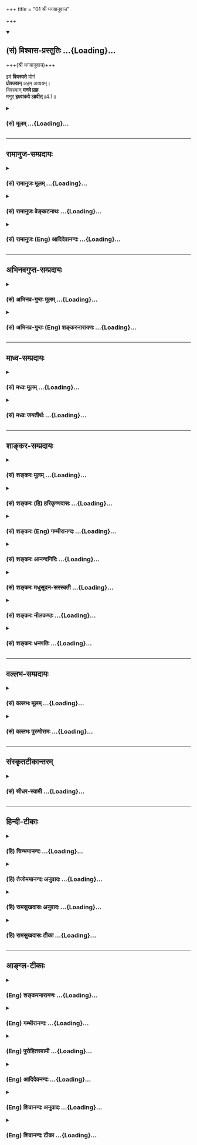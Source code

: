 +++
title = "01 श्री भगवानुवाच"

+++
<div class="js_include" newlevelforh1="2" title="(सं) विश्वास-प्रस्तुतिः" unfilled url="/mahAbhAratam/vyAsaH/shlokashaH/06-bhIShma-parva/03-bhagavad-gItA-parva/saMskRtam/vishvAsa-prastutiH/04_jnAna-yogaH_brahmArp/01_shrI_bhagavAnuvAc.md">
<details open><summary><h2>(सं) विश्वास-प्रस्तुतिः ...{Loading}...</h2></summary>

+++(श्री भगवानुवाच)+++

इमं **विवस्वते** योगं  
**प्रोक्तवान्** अहम् अव्ययम्।  
विवस्वान् **मनवे प्राह**  
मनुर् **इक्ष्वाकवे ऽब्रवीत्**॥4.1॥
</details>
</div>
<div class="js_include collapsed" newlevelforh1="3" title="(सं) मूलम्" unfilled url="/mahAbhAratam/vyAsaH/shlokashaH/06-bhIShma-parva/03-bhagavad-gItA-parva/saMskRtam/mUlam/04_jnAna-yogaH_brahmArp/01_shrI_bhagavAnuvAc.md">
<details><summary><h3>(सं) मूलम् ...{Loading}...</h3></summary>

श्री भगवानुवाच  
इमं विवस्वते योगं प्रोक्तवानहमव्ययम्।  
विवस्वान् मनवे प्राह मनुरिक्ष्वाकवेऽब्रवीत्।।4.1।।
</details>
</div>


_________________
## रामानुज-सम्प्रदायः
<div class="js_include collapsed" newlevelforh1="3" title="(सं) रामानुजः मूलम्" unfilled url="/mahAbhAratam/vyAsaH/shlokashaH/06-bhIShma-parva/03-bhagavad-gItA-parva/saMskRtam/rAmAnujaH/mUlam/04_jnAna-yogaH_brahmArp/01_shrI_bhagavAnuvAc.md">
<details><summary><h3>(सं) रामानुजः मूलम् ...{Loading}...</h3></summary>

तृतीये ऽध्याये प्रकृतिसंसृष्टस्य मुमुक्षोः सहसा ज्ञानयोगे ऽनधिकारात् कर्मयोग एव कार्यः, ज्ञानयोगाधिकारिणो ऽप्य् अकर्तृत्वानुसन्धानपूर्वककर्मयोग एव श्रेयान् इति सहेतुकम् उक्तम्; शिष्टतया व्यपदेश्यस्य तु विशेषतः कर्मयोग एव कार्य इति चोक्तम् । चतुर्थेनेदानीम् अस्यैव कर्मयोगस्य निखिलजगदुद्धरणाय मन्वन्तरादाव् एवोपदिष्टतया कर्तव्यतां द्रढयित्वा अन्तर्गतज्ञानतयास्यैव ज्ञानयोगाकरतां प्रदर्श्य, कर्मयोगस्वरूपम्, तद्भेदाः, कर्मयोगे ज्ञानांशस्यैव प्राधान्यं चोच्यते । प्रसङ्गाच् च भगवदवतारयाथात्म्यम् उच्यते ।

।।4.1।। श्री भगवानुवाच यः अयं तव उदितो योगः स केवलं युद्धप्रोत्साहनाय
इदानीम् उदित इति न मन्तव्यम्। मन्वन्तरादौ एव निखिलजगदुद्धरणाय
परमपुरुषार्थलक्षणमोक्षसाधनतया इमं योगम् अहम् एव विवस्वते प्रोक्तवान्।
विवस्वान् च मनवे मनुः इक्ष्वाकवे इति **एवं** सम्प्रदाय**परम्परया
प्राप्तम् इमं** योगं पूर्वे **राजर्षयो विदुः।** **स महता कालेन**
तत्तच्छ्रोतृबुद्धिमान्द्याद् विनष्टप्रायः अभूत्।

</details>
</div>
<div class="js_include collapsed" newlevelforh1="3" title="(सं) रामानुजः वेङ्कटनाथः" unfilled url="/mahAbhAratam/vyAsaH/shlokashaH/06-bhIShma-parva/03-bhagavad-gItA-parva/saMskRtam/rAmAnujaH/venkaTanAthaH/04_jnAna-yogaH_brahmArp/01_shrI_bhagavAnuvAc.md">
<details><summary><h3>(सं) रामानुजः वेङ्कटनाथः ...{Loading}...</h3></summary>

  
  
।।4.1।। अथ चतुर्थसङ्गतिं वक्तुं तृतीयाध्यायार्थं सङ्ग्रहेणोद्गृह्णाति
तृतीयेऽध्याय इति। सहेतुकमिति ज्ञानयोगकर्मयोगयोः
सप्रमादत्वनिष्प्रमादत्वादिहेतुपूर्वकमित्यर्थः। एतेनअसक्त्या लोकरक्षायै
गुणेष्वारोप्य कर्तृताम्। सर्वेश्वरे वा न्यस्योक्ता तृतीये कर्मकार्यता
गी.सं.7 इति सङ्ग्रहश्लोकोऽपि व्याख्यातः। अशक्तस्य
शक्तत्वेऽप्यप्रसिद्धस्य च स्वार्थनिपुणस्य कर्मयोग एव कार्यः प्रसिद्धस्य
त्वशक्तस्य शक्तस्य वा स्वार्थं लोकरक्षार्थं च स एव कार्य इति
तृतीयाध्यायेनाधिकारिचिन्तनं कर्मयोगस्य ज्ञानयोगाद्वैषम्यचिन्तनं च
कृतमिति भावः। अथाधिकर्तव्यतयोक्तस्य कर्मयोगस्य प्रामाणिकत्वं
ज्ञानमिश्रत्वं स्वरूपं तद्वैविध्यं ज्ञानांशप्राधान्यं प्रासङ्गिको
भगवदवतार इति षडर्था इहोच्यन्त इत्याह चतुर्थेनेति।
ननुप्रसङ्गात्स्वस्वभावोक्तिः कर्मणोऽकर्मताऽस्य च। भेदा ज्ञानस्य
माहात्म्यं चतुर्थाध्याय उच्यते गी.सं.8 इति चत्वारोऽर्थाः सङ्गृहीताः
तत्कथमत्र षडर्थानुकीर्तनम् उच्यते प्रसङ्गात्स्वस्वभावोक्तिः इत्यत्र।
सङ्गः प्रामाणिकत्वप्रसङ्गः। अस्य च भेदाः इत्यत्र स्वरूपमन्तरेण तद्भेदस्य
दुर्ज्ञानत्वात्स्वरूपमपि विवक्षितम् चकारेण वा तत्समुच्चय इति सङ्ग्रहेऽपि
षडर्था एव विवक्षिताः। स्वस्वभावोक्तिः
स्वस्याकर्मवश्यावतारत्वादिस्वभावोक्तिः। कर्मणोऽकर्मता
कर्मयोगस्यान्तर्गतज्ञानतया ज्ञानयोगाकारता ज्ञानस्य माहात्म्यं
कर्मयोगान्तर्गतज्ञानांशस्य प्राधान्यम् एवं चतुर्थेन इत्यादिभाष्येणायमपि
श्लोको व्याख्यातः। कर्तव्यता हि तृतीयाध्याये प्रोक्ता
अतस्तद्दार्ढ्यभात्रमत्र पुरावृत्ताख्यानेन क्रियत इति कर्तव्यतां
द्रढयित्वेत्यस्य भावः। साक्षादध्यायार्थानां सङ्गतिं प्रदर्श्य
प्रासङ्गिकं पुनराह प्रसङ्गाच्चेति। इमं इति
निर्देशपूर्वकमुपदेशपरम्पराकथनस्य तात्पर्यमाह योऽयमित्यादिना
मन्तव्यमित्यन्तेन। योगोऽत्र कर्मयोगः। अत्र ज्ञानयोगपरत्वेन परव्याख्यानं
प्रकृतासङ्गतङ्कुरु कर्म 4।15 इत्यादिवक्ष्यमाणविरुद्धं चेति भावः। मनोरपि
जनयित्रे तदुपदेष्ट्रे च विवस्वते प्रोक्तत्वादर्जुनेन
चादावित्यनुवदिष्यमाणत्वात्फलितमुक्तंमन्वन्तरादाविति। निखिलजगदुद्धरणायेति
न केवलं युद्धप्रोत्साहनार्थमर्जुनमात्रार्थं वा किन्तु
समस्ताधिकारिवर्गापवर्गदानायेत्यर्थः। मन्वन्तरादावुपदेशात्तस्य
निखिलजगत्साधारण्यं सूचितम्। नित्यसर्वज्ञे भगवति स्थितत्वादव्ययत्वम्।
अथवा अव्ययत्वमिह फलद्वारा। इमं इति निर्देश्च
पूर्वोक्तमोक्षसाधनत्वमप्यभिप्रैतीति ज्ञापनाय परमेत्याद्युक्तम्। प्रागपि
न फलान्तरार्थमुक्तमिति भावः। अहं प्रोक्तवान् इत्यनेन मन्वन्तरादौ
महाकल्पारम्भे भारतसमरारम्भे वा मदन्यः कश्चिदस्य यथावज्ज्ञाता वक्ता च
दुर्लभ इत्यभिप्रेतम्। प्रसङ्गादवश्यं ज्ञातव्यं स्वावतारयाथात्म्यं वक्तुं
स्वस्य मन्वादिकालविरोधरूपशङ्कोत्थापनं च कृतमिति
व्यञ्जनायअहमेवेत्युक्तम्। विवस्वते प्रोक्तवानिति नह्ययमसुरादिभ्यो
मयोपदिष्टो बुद्धाद्यागमार्थः किन्तु सर्ववेदात्मने विवस्वत इति
भावः। विवस्वांश्च मनवे मनुरिक्ष्वाकव इति यद्वै किञ्च मनुरवदत्तद्भेषजं
तै.सं.2।2।62 इति सकलजगद्भेषजभूतवचनतया
प्रसिद्धमर्यादाप्रवर्तनविशदाधिकृतकोटिनिविष्टपित्रादिक्रमेण
ह्युपदेशपरम्परा प्राप्ता न तु
सम्भवद्विप्रलम्भकुहकपाषण्ड्यादिसंसर्गप्रवृत्तेति भावः। एतत्सर्वंएवं
सम्प्रदायपरम्परयेत्यनेन व्यक्तम्। परम्पराशब्देनेक्ष्वाकोरर्वाचीनानामपि
ग्रहणात्कृतादियुगे सम्प्रदायाविच्छेदो विवक्षित इति चाभिप्रायः। इदानीं
नाशस्याभिधानादत्रपूर्वे राजर्षय इत्युक्तम्। राजर्षयो विदुः राजानो हि
विस्तीर्णागाधमनसः तत्रापि ऋषित्वादतीन्द्रियार्थदर्शनक्षमाः ते च बहवः ते
चाश्वपतिजनकाम्बरीषप्रभृतयः सर्वेऽप्यविगानेनेमं कर्मयोगमनुष्ठितवन्त इति
भावः। कालदैघ्र्यस्य विच्छेदहेतुत्वप्रकारमिहशब्दसूचितमाह
तत्तच्छ्रोतृबुद्धिमान्द्यादिति। इह विचित्राधिकारिपूर्णे जगति
कृतत्रेतादिषु युगेषु कालक्रमेण बुद्धिशक्त्यनुष्ठानादयोऽपचीयमाना दृष्टाः
श्रुताश्चेति भावः। नष्टः इत्यत्रात्यन्तविच्छेदो नाभिमतः
व्यासभीष्माक्रूरादेरिदानीमपि
विद्यमानत्वादित्यभिप्रायेणोक्तंविनष्टप्रायोऽभूदिति।

</details>
</div>
<div class="js_include collapsed" newlevelforh1="3" title="(सं) रामानुजः (Eng) आदिदेवानन्दः" unfilled url="/mahAbhAratam/vyAsaH/shlokashaH/06-bhIShma-parva/03-bhagavad-gItA-parva/saMskRtam/rAmAnujaH/english/AdidevAnandaH/04_jnAna-yogaH_brahmArp/01_shrI_bhagavAnuvAc.md">
<details><summary><h3>(सं) रामानुजः (Eng) आदिदेवानन्दः ...{Loading}...</h3></summary>

4.1 - 4.2 The Lord said This Karma Yoga declared to you should not be considered as having been taught now merely, for creating encouragement in you for war. I Myself had taught this Yoga to Vivasvan at the commencement of Manu's age as a means for all beings to attain release,
which is man's supreme end. Vivasvan taught it to Manu, and Manu to Iksvaku. The royal sages of old knew this Yoga transmitted by tradition.
Because of long lapse of time and because of the dullness of the intellect of those who heard it, it has been almost lost.

</details>
</div>


_________________
## अभिनवगुप्त-सम्प्रदायः
<div class="js_include collapsed" newlevelforh1="3" title="(सं) अभिनव-गुप्तः मूलम्" unfilled url="/mahAbhAratam/vyAsaH/shlokashaH/06-bhIShma-parva/03-bhagavad-gItA-parva/saMskRtam/abhinava-guptaH/mUlam/04_jnAna-yogaH_brahmArp/01_shrI_bhagavAnuvAc.md">
<details><summary><h3>(सं) अभिनव-गुप्तः मूलम् ...{Loading}...</h3></summary>

  
  
।।4.1 4.3।। एवमित्यादि उत्तमम् इत्यन्तम्। एतच्च गुरुपरम्पराप्राप्तमपि +++(S
परम्परायातमपि K परम्परया प्राप्तमपि)+++ अद्यत्वे नष्टमित्यनेन +++(S N अद्यत्वे
तन्नष्ट)+++ भगवान् अस्य ज्ञानस्य दुर्लभतां गौरवं च प्रदर्शयति। भक्तोऽसि मे
सखा चेति। त्वं भक्तः मत्परमः सखा च। चशब्देन अन्वाचय उच्यते। तेन यथा
भिक्षाटने भिक्षायां प्राधान्यं गवानयने त्वप्राधान्यम् एवं भक्तिरत्र
गुरुं प्रति प्रधानं न सखित्वमपीति तात्पर्यार्थं।

</details>
</div>
<div class="js_include collapsed" newlevelforh1="3" title="(सं) अभिनव-गुप्तः (Eng) शङ्करनारायणः" unfilled url="/mahAbhAratam/vyAsaH/shlokashaH/06-bhIShma-parva/03-bhagavad-gItA-parva/saMskRtam/abhinava-guptaH/english/shankaranArAyaNaH/04_jnAna-yogaH_brahmArp/01_shrI_bhagavAnuvAc.md">
<details><summary><h3>(सं) अभिनव-गुप्तः (Eng) शङ्करनारायणः ...{Loading}...</h3></summary>

4.1 See Comment under 4.3

</details>
</div>


_________________
## माध्व-सम्प्रदायः
<div class="js_include collapsed" newlevelforh1="3" title="(सं) मध्वः मूलम्" unfilled url="/mahAbhAratam/vyAsaH/shlokashaH/06-bhIShma-parva/03-bhagavad-gItA-parva/saMskRtam/madhvaH/mUlam/04_jnAna-yogaH_brahmArp/01_shrI_bhagavAnuvAc.md">
<details><summary><h3>(सं) मध्वः मूलम् ...{Loading}...</h3></summary>

।।4.1 4.3।। श्रीमदमलबोधाय नमः। हरिः ॐ। बुद्धेः परस्य माहात्म्यं कर्मभेदो
ज्ञानमाहात्म्यं चोच्यतेऽस्मिन्नध्याये। पूर्वानुष्ठितश्चायं धर्म इत्याह
इममिति।

</details>
</div>
<div class="js_include collapsed" newlevelforh1="3" title="(सं) मध्वः जयतीर्थः" unfilled url="/mahAbhAratam/vyAsaH/shlokashaH/06-bhIShma-parva/03-bhagavad-gItA-parva/saMskRtam/madhvaH/jayatIrthaH/04_jnAna-yogaH_brahmArp/01_shrI_bhagavAnuvAc.md">
<details><summary><h3>(सं) मध्वः जयतीर्थः ...{Loading}...</h3></summary>

।।4.1 4.3।। उक्तयोर्ज्ञानकर्मणोरुभयोर्विशेषविस्तारात्मकोऽयमध्याय इति
पूर्वसङ्गताध्यायार्थस्थितौ इह प्रकरणभेदप्रतिपादनार्थमाह
**बुद्धेरि**ति। एवं ज्ञात्वा 4।15 32 इत्यतः प्राक्तेन ग्रन्थेन बुद्धेः
परस्य विष्णोर्माहात्म्यमुच्यते। आद्यस्य प्रकरणस्य पूर्वेण सङ्गतिं
सूचयितुंबुद्धेः परस्य इत्युक्तम्। श्रेयान् इत्यतः पूर्वेण कर्मभेदः।
निवृत्तस्यकर्मणोऽन्यस्माद्भेदः। निवृत्त एव कर्मण्युपासनायज्ञादिरूपेण वा
भेदः। ज्ञानमाहात्म्यं शेषेणेति। इमं विवस्वते योगं इत्युपदेशपरम्पराकथनं
प्रकृतानुपयुक्तमित्यतस्तत्तात्पर्यमाह **पूर्वे**ति। पूर्वैरनुष्ठितः। ये
मे मतम् 3।31 इत्युक्तेन हेतुना सहास्य समुच्चयार्थश्चशब्दः। अयं धर्मोमयि
सर्वाणि 3।30 इत्यनेनोक्तः। योगशब्दोऽप्यनेन व्याख्यातः। न
केवलमुपदेशपरम्पराऽत्रोच्यते किन्तु तेषामनुष्ठानमप्युपलक्ष्यते।
तच्चेतोऽपि त्वयाऽनुष्ठेयमिति प्रतिपादनार्थमिति भावः। कर्मणैव हि संसिद्धिं
3।20 इत्यनेनैतद्गतार्थमिति चेत् न गृहस्थकर्म त्वया न
त्याज्यमित्यस्योपपादनायाचारस्य तत्रोक्तत्वात्। अत्र तु
निवृत्तधर्मानुष्ठाने सदाचारस्योच्यमानत्वात्। अत एव तत्राचार
इत्येवोक्तमिह **त्वयं धर्म** इति। लोकेऽस्मिन्द्विविधा 3।3
इत्यत्रोक्तस्यकर्मणैव इत्युदाहरणमुक्तमिति तत्रापि न दोषः।

</details>
</div>


_________________
## शाङ्कर-सम्प्रदायः
<div class="js_include collapsed" newlevelforh1="3" title="(सं) शङ्करः मूलम्" unfilled url="/mahAbhAratam/vyAsaH/shlokashaH/06-bhIShma-parva/03-bhagavad-gItA-parva/saMskRtam/shankaraH/mUlam/04_jnAna-yogaH_brahmArp/01_shrI_bhagavAnuvAc.md">
<details><summary><h3>(सं) शङ्करः मूलम् ...{Loading}...</h3></summary>


योऽयं योगः अध्यायद्वयेनोक्तः ज्ञाननिष्ठालक्षणः	, ससंन्यासः कर्मयोगोपायः, यस्मिन् वेदार्थः परिसमाप्तः, प्रवृत्तिलक्षणः निवृत्तिलक्षणश्च, गीतासु च सर्वासु अयमेव योगो विवक्षितो भगवता । अतः परिसमाप्तं वेदार्थं मन्वानः तं वंशकथनेन स्तौति श्रीभगवान् —

।।4.1।। **इमम्** अध्यायद्वयेनोक्तं **योगं विवस्वते** आदित्याय सर्गादौ
**प्रोक्तवान् अहं** जगत्परिपालयितॄणां क्षत्रियाणां बलाधानाय तेन योगबलेन
युक्ताः समर्था भवन्ति ब्रह्म परिरक्षितुम्। ब्रह्मक्षत्रे परिपालिते जगत्
परिपालयितुमलम्। **अव्ययम्** अव्ययफलत्वात्। न ह्यस्य योगस्य
सम्यग्दर्शननिष्ठालक्षणस्य मोक्षाख्यं फलं व्येति। स च **विवस्वान्** मनवे
**प्राह। मनुः इक्ष्वाकवे** स्वपुत्राय आदिराजाय **अब्रवीत्**।।

</details>
</div>
<div class="js_include collapsed" newlevelforh1="3" title="(सं) शङ्करः (हि) हरिकृष्णदासः" unfilled url="/mahAbhAratam/vyAsaH/shlokashaH/06-bhIShma-parva/03-bhagavad-gItA-parva/saMskRtam/shankaraH/hindI/harikRShNadAsaH/04_jnAna-yogaH_brahmArp/01_shrI_bhagavAnuvAc.md">
<details><summary><h3>(सं) शङ्करः (हि) हरिकृष्णदासः ...{Loading}...</h3></summary>

।।4.1।। कर्मयोग जिसका उपाय है ऐसा जो यह संन्याससहित ज्ञाननिष्ठारूप योग
पूर्वके दो अध्यायोंमें ( दूसरे और तीसरेमें ) कहा गया है जिसमें कि वेदका
प्रवृत्तिधर्मरूप और निवृत्तिधर्मरूप दोनों प्रकारका सम्पूर्ण तात्पर्य आ
जाता है आगे सारी गीतामें भी भगावन्को योग शब्दसे यही ( ज्ञानयोग )
विवक्षित है इसलिये वेदके अर्थको ( ज्ञानयोगमें ) परिसमाप्त यानी
पूर्णरूपसे आ गया समझकर भगवान् वंशपरम्पराकथनसे उस ( ज्ञाननिष्ठारूप योग )
की स्तुति करते हैं श्रीभगवान् बोले जगत्प्रतिपालक क्षत्रियोंमें बल स्थापन
करनेके लिये मैंने उक्त दो अध्यायोंमें कहे हुए इस योगको पहले सृष्टिके
आदिकालमें सूर्यसे कहा था ( क्योंकि ) उस योगबलसे युक्त हुए क्षत्रिय
ब्रह्मत्वकी रक्षा करनेमें समर्थ होते हैं तथा ब्राह्मण और क्षत्रियोंका
पालन ठीक तरह हो जानेपर ये दोनों सब जगत्का पालन अनायास कर सकते हैं। इस
योगका फल अविनाशी है इसलिये यह अव्यय है क्योंकि इस सम्यक् ज्ञाननिष्ठारूप
योगका मोक्षरूप फल कभी नष्ट नहीं होता। उस सूर्यने यह योग अपने पुत्र मनुसे
कहा और मनुने अपने पुत्र सबसे पहले राजा बननेवाले इक्ष्वाकुसे कहा।

</details>
</div>
<div class="js_include collapsed" newlevelforh1="3" title="(सं) शङ्करः (Eng) गम्भीरानन्दः" unfilled url="/mahAbhAratam/vyAsaH/shlokashaH/06-bhIShma-parva/03-bhagavad-gItA-parva/saMskRtam/shankaraH/english/gambhIrAnandaH/04_jnAna-yogaH_brahmArp/01_shrI_bhagavAnuvAc.md">
<details><summary><h3>(सं) शङ्करः (Eng) गम्भीरानन्दः ...{Loading}...</h3></summary>

4.1 In the beginning of creation, with a veiw to infusing vigour into
the Ksatriyas who are the protectors of the world, aham, I; proktavan,
imparted; imam, this; avyayam, imperishable; yogam, Yoga, presented in
the (preceding) two chapters; vivasvate, to Vivasvan, the Sun. Being
endowed with this power of Yoga, they would be able to protect the
Brahmana caste. The protection of the world becomes ensured when the
Brahmanas and the Ksatriyas are protected. It (this Yoga) is avyayam,
imperishable, because its result is undecaying. For, the result-called
Liberation-of this (Yoga), which is characterized by steadfastness in
perfect Illumination, does not decay. And he, Vivasvan, praha, taught
(this); manave, to Manu. Manu abravit, transmitted (this); iksvakave, to
Iksvaku, his own son who was the first king. \[First king of the Iksvaku
dynasty, otherwise known as the Solar dynasty.\]

</details>
</div>
<div class="js_include collapsed" newlevelforh1="3" title="(सं) शङ्करः आनन्दगिरिः" unfilled url="/mahAbhAratam/vyAsaH/shlokashaH/06-bhIShma-parva/03-bhagavad-gItA-parva/saMskRtam/shankaraH/AnandagiriH/04_jnAna-yogaH_brahmArp/01_shrI_bhagavAnuvAc.md">
<details><summary><h3>(सं) शङ्करः आनन्दगिरिः ...{Loading}...</h3></summary>

।।4.1।। पूर्वाभ्यामध्यायाभ्यां निष्ठाद्वयात्मनो योगस्य गीतत्वाद्
वेदार्थस्य च समाप्तत्वाद् वक्तव्यशेषाभावाद् उक्तयोगस्य
कृत्रिमत्वशङ्कानिवृत्तये वंशकथनपूर्विका स्तुतिं भगवानुक्तवानित्याह
**श्रीभगवानिति।** तदेतद्भगवद्वचनं वृत्तानुवादद्वारेण प्रस्तौति
**योऽयमिति।** उक्तमेव योगं विभज्यानुवदति **ज्ञानेति।**
संन्यासेनेतिकर्तव्यतया सहितस्य ज्ञानात्मनो योगस्य कर्माख्यो योगो
हेतुरतश्चोपायोपेयभूतं निष्ठाद्वयं प्रतिष्ठापितमित्यर्थः। उक्ते योगद्वये
प्रमाणमुपन्यस्यति **यस्मिन्निति।** अथवा ज्ञानयोगस्य कर्मयोगोपायत्वमेव
स्फुटयति **यस्मिन्निति।** प्रवृत्त्या लक्ष्यते ज्ञायते कर्मयोगो
निवृत्त्या च लक्ष्यते ज्ञानयोग इति विभागः। यद्यपि पूर्वस्मिन्नध्यायद्वये
यथोक्तनिष्ठाद्वयं व्याख्यातं तथापि वक्ष्यमाणाध्यायेषु
वक्तव्यान्तरमस्तीत्याशङ्क्याह **गीतासु** **चेति।** कथं तर्हि
समनन्तराध्यायस्य प्रवृत्तिरत आह **अत इति।** वंशकथनं संप्रदायोपन्यासः
संप्रदायोपदेशश्च कृत्रिमत्वशङ्कानिवृत्त्या योगस्तुतौ पर्यवस्यति।
गुरुशिष्यपरंपरोपन्यासमेवानुक्रामति **इममिति।** इममित्यस्य संनिहितं विषयं
दर्शयति **अध्यायेति।** योगं ज्ञाननिष्ठालक्षणं कर्मयोगोपायलभ्यमित्यर्थः।
स्वयमकृतार्थानां प्रयोजनव्यग्राणां
परार्थप्रवृत्त्यसंभवाद्भगवतस्तथाविधप्रवृत्तिदर्शनात्कृतार्थता
कल्पनीयेत्याह **विवस्वत इति।** अव्ययवेदमूलत्वादव्ययत्वं योगस्य गमयितव्यं
किमिति भगवता कृतार्थेनापि योगप्रवचनं कृतमिति तदाह **जगदिति।** कथं
यथोक्तेन योगेन क्षत्रियाणां बलाधानं तदाह **तेनेति।** युक्ताः क्षत्रिया
इति शेषः। ब्रह्मशब्देन ब्राह्मणत्वजातिरुच्यते। यद्यपि योगप्रवचनेन
क्षत्रं रक्षितं तेन च ब्राह्मणत्वं तथापि कथं रक्षणीयं जगदशेषं
रक्षितमित्याशङ्क्याह **ब्रह्मेति।** ताभ्यां हि कर्मफलभूतं
जगदनुष्ठानद्वारा रक्षितुं शक्यमित्यर्थः। योगस्याव्ययत्वे हेत्वन्तरमाह
**अव्ययफलत्वादिति।** ननु कर्मफलवदुक्तयोगफलस्यापि साध्यत्वेन
क्षयिष्णुत्वमनुमीयते नेत्याह **नहीति।** अपुनरावृत्तिश्रुतिप्रतिहतमनुमानं
न प्रमाणीभवतीति भावः। भगवता विवस्वते प्रोक्तो योगस्तत्रैव
पर्यवस्यतीत्याशङ्क्याह **स चेति।** स्वपुत्रायेत्युभयत्र संबध्यते।
आदिराजायेतीक्ष्वाकोः सूर्यवंशप्रवर्तकत्वेन वैशिष्ट्यमुच्यते।

</details>
</div>
<div class="js_include collapsed" newlevelforh1="3" title="(सं) शङ्करः मधुसूदन-सरस्वती" unfilled url="/mahAbhAratam/vyAsaH/shlokashaH/06-bhIShma-parva/03-bhagavad-gItA-parva/saMskRtam/shankaraH/madhusUdana-sarasvatI/04_jnAna-yogaH_brahmArp/01_shrI_bhagavAnuvAc.md">
<details><summary><h3>(सं) शङ्करः मधुसूदन-सरस्वती ...{Loading}...</h3></summary>

।।4.1।। यद्यपि पूर्वमुपेयत्वेन ज्ञानयोगस्तदुपायत्वेन च कर्मयोग इति द्वौ
योगौ कथितौ तथाप्येकं साङ्ख्यं च योगं च यः पश्यति स पश्यतीत्यनया दिशा
साध्यसाधनयोः फलैक्यादैक्यमुपचर्य साधनभूतं कर्मयोगं साध्यभूतं च
ज्ञानयोगमनेकविधगुणविधानाय स्तौति वंशकथनेन भगवान् इममध्यायद्वयेनोक्तं
योगं ज्ञाननिष्ठालक्षणं कर्मनिष्ठोपायलभ्यं विवस्वते
सर्वक्षत्रियवंशबीजभूतायादित्याय प्रोक्तवान् प्रकर्षेण
सर्वसंदेहोच्छेदादिरूपेणोक्तवानहं भगवान् वासुदेवः सर्वजगत्परिपालकः।
सर्गादिकाले राज्ञां बलाधानेन तदधीनं सर्व जगत्पालयितुम्। कथमनेन।
बलाधानमिति विशेषणेन दर्शयति। अव्ययमव्ययवेदमूलत्वादव्ययमोक्षफलत्वाच्च न
व्येति स्वफलादित्यव्ययमव्यभिचारिफलम्। तथाचैतादृशेन बलाधानं शक्यमिति
भावः। सच मम शिष्यो विवस्वान् मनवे वैवस्वताय स्वपुत्राय प्राह। सच
मनुरिक्ष्वाकवे स्वपुत्रायादिराजायाब्रवीत्। यद्यपि प्रतिमन्वन्तरं
स्वायंभुवमन्वादिसाधारणोऽयं भगवदुपदेशस्तथापि
सांप्रतिकवैवस्वतमन्वन्तराभिप्रायेणादित्यमारभ्य संप्रदायो गणितः।

</details>
</div>
<div class="js_include collapsed" newlevelforh1="3" title="(सं) शङ्करः नीलकण्ठः" unfilled url="/mahAbhAratam/vyAsaH/shlokashaH/06-bhIShma-parva/03-bhagavad-gItA-parva/saMskRtam/shankaraH/nIlakaNThaH/04_jnAna-yogaH_brahmArp/01_shrI_bhagavAnuvAc.md">
<details><summary><h3>(सं) शङ्करः नीलकण्ठः ...{Loading}...</h3></summary>

।।4.1।। अध्यायद्वयोक्तेऽर्थेप्रामाण्यशङ्का माभूदिति
विद्यावंशसंप्रदायमात्मनश्च भ्रमविप्रलम्भकत्वादिनिरासायेश्वरत्वं
सर्वज्ञत्वं च दर्शयति **इममित्यादिना।** इमं साङ्ख्ययोगं
कर्मयोगरूपोपायसहितं ससंन्यासमिति भाष्यं। इमं
संध्योपासनादिनिर्विकल्पकसमाध्यनुष्ठानान्तं कर्मयोगं ज्ञाननिष्ठोपसर्जनं
पारिव्राज्यानधिकारिणां राज्ञामेव योग्यं विवस्वते सूर्याय मण्डलाभिमानिने
सर्वेषां क्षत्रियाणामादिभूतायाहमादित्यान्तर्यमीय एषोऽन्तरादित्ये
हिरण्मयः पुरुषो दृश्यते हिरण्यश्मश्रुर्हिरण्यकेश आप्रणखात्सर्व एव
सुवर्णस्तस्य यथा कप्यासं पुण्डरीकमेवमक्षिणी तस्योदिति नाम
इत्यादिश्रुतिप्रसिद्धः प्रोक्तवान् पुरा। अव्ययमविच्छिन्नसंप्रदायम्।
तेनानादित्वमपि। मनवे स्वपुत्राय विवस्वान्प्राह। इक्ष्वाकवे मनुः
स्वपुत्रायाब्रवीत्।

</details>
</div>
<div class="js_include collapsed" newlevelforh1="3" title="(सं) शङ्करः धनपतिः" unfilled url="/mahAbhAratam/vyAsaH/shlokashaH/06-bhIShma-parva/03-bhagavad-gItA-parva/saMskRtam/shankaraH/dhanapatiH/04_jnAna-yogaH_brahmArp/01_shrI_bhagavAnuvAc.md">
<details><summary><h3>(सं) शङ्करः धनपतिः ...{Loading}...</h3></summary>

।।4.1।। एवमध्यायद्वयेनोक्तस्य निष्ठाद्वयात्मकस्य वेदार्थस्य समाप्तिं
मन्यमानः संप्रदायप्रदर्शनेन तं स्तुवन श्रीभगवानुवाच। इममध्यायद्वयेनोक्तं
योगं साङ्ख्ययोगं कर्मयोगरुपोपायसहितं ससंन्यासं इमं
संध्योपासनादिनिर्विकल्पकसमाध्यनुष्ठानान्तं कर्मयोगं ज्ञाननिष्ठोपसर्जनं
पारिव्राज्यानधिकारिणं राज्ञामेव योग्यमित्यन्येषां व्याख्याने तु
द्वितीयाध्यायार्थस्येदंशब्देनाग्रहणप्रसङ्गः। नचेष्टापत्तिः।
अध्यायद्वयोक्तेऽर्थेऽप्रामाण्यशङ्का माभूदिति। विद्यावंशसंप्रदायं दर्शयति
इममित्यादिनेति स्वोक्तिविरोधात्। एतेन राज्ञामेव योग्यमित्यपि
प्रत्युक्तम्। अध्यायद्वयेन प्रतिपादिते वेदार्थेऽग्रे विस्तरेण वक्ष्यमाणे
ब्राह्मणादियोग्यताभावप्रसङ्गात्। सर्गादौ विवस्वते सूर्यायाहं श्रीकृष्णः
प्रोक्तवान्। ब्रह्मपरिपालनसमर्थबलाधानाय। ब्रह्मक्षत्रे परिपालिते सर्वं
जगद्रक्षितं भवति। अव्ययमव्ययफलत्वादिदं भाष्यमुपलक्षणं अव्ययवेदमूलत्वात्।
न व्येति स्वफलादित्यव्ययं अव्यभिचारिफलमित्यस्यापि।
यत्त्वव्ययमविच्छिन्नसंप्रदायमिति तत्तु स कालेनेह महता योगो नष्टः
परंतपेति वाक्यशेषविरोधादुपेक्ष्यम्। सच विवस्वान्मनवे श्राद्धदेवाय प्राह।
सच मनुरिक्ष्वाकवे स्वपुत्रायादिराजायाब्रवीत्।

</details>
</div>


_________________
## वल्लभ-सम्प्रदायः
<div class="js_include collapsed" newlevelforh1="3" title="(सं) वल्लभः मूलम्" unfilled url="/mahAbhAratam/vyAsaH/shlokashaH/06-bhIShma-parva/03-bhagavad-gItA-parva/saMskRtam/vallabhaH/mUlam/04_jnAna-yogaH_brahmArp/01_shrI_bhagavAnuvAc.md">
<details><summary><h3>(सं) वल्लभः मूलम् ...{Loading}...</h3></summary>

।।4.1 4.3।। योगिनः कर्म कर्त्तव्यमिति पूर्वं निरूपितम्। तुरीये तु
ततोऽध्याये प्रतीत्यर्थं परम्परा।।1।।  
  
योगस्य रूप्यते विष्णुर्वक्ता यस्मादभूद्रविः। उपदेशपदं तस्मादुपदेशाश्रयो
मनुः।।2।।  
  
इक्ष्वाकूणामपि तथा रामचन्द्रावतारभाक्। तस्य नित्यत्वविधया
विधानमुपदिश्यते।।3।।  
  
ब्रह्मभावेन सर्वत्र फलादिभावत्यागतः। योगी तदाश्रयेणैव
विद्ययाऽमृतमश्नुते।।4।। एवं तावदध्यायद्वयेन योगे स्वधर्मो
मोक्षसाधनमुपदिष्टः तमेव ब्रह्मभावेन प्रपञ्चयिष्यन् प्रथमं
तावत्परम्पराप्राप्तत्वेन स्तुवन् श्रीभगवानुवाच इममिति त्रिभिः।
अव्ययफलत्वादव्ययमिमं योगं विवस्वते प्रोक्तवान् न चेमं तव
युद्धप्रोत्साहनायैव केवलं वच्मि किन्तु मन्वन्तरादावेव
निखिलजगदुद्धरणायेमं प्रोक्तवानस्मीति सम्प्रदायपूर्वकमाह स एवायं मया
तेऽद्य योगः प्रोक्तः।

</details>
</div>
<div class="js_include collapsed" newlevelforh1="3" title="(सं) वल्लभः पुरुषोत्तमः" unfilled url="/mahAbhAratam/vyAsaH/shlokashaH/06-bhIShma-parva/03-bhagavad-gItA-parva/saMskRtam/vallabhaH/puruShottamaH/04_jnAna-yogaH_brahmArp/01_shrI_bhagavAnuvAc.md">
<details><summary><h3>(सं) वल्लभः पुरुषोत्तमः ...{Loading}...</h3></summary>

  
  
।।4.1।। श्रीकृष्णाय नमः।  
  
कर्म-सन्न्यास-योगस्य  
स्वस्मिन् योगो यथा भवेत्।  
तदर्थं कृपया कृष्णः  
कौन्तेयं प्रत्युवाच ह।।1।।

कर्म-सन्न्यास-निरूपण-प्रश्नोद्गमार्थं  
पूर्वानुवादम् आह - इममिति त्रयेण। 

**अहम् इमं योगं** पूर्वोक्तं अव्ययं सफलं मत्सम्बन्ध-जनकत्वात् **विवस्वते प्रोक्तवान्**।  
लोकानुग्रहार्थं सोऽपि लोक एतत् प्राकट्यार्थं **मनवे** **प्राह**, **मनुर् इक्ष्वाकवेऽब्रवीत्**।  
  

</details>
</div>


_________________
## संस्कृतटीकान्तरम्
<div class="js_include collapsed" newlevelforh1="3" title="(सं) श्रीधर-स्वामी" unfilled url="/mahAbhAratam/vyAsaH/shlokashaH/06-bhIShma-parva/03-bhagavad-gItA-parva/saMskRtam/shrIdhara-svAmI/04_jnAna-yogaH_brahmArp/01_shrI_bhagavAnuvAc.md">
<details><summary><h3>(सं) श्रीधर-स्वामी ...{Loading}...</h3></summary>

।।4.1।। आविर्भावतिरोभावावाविष्कर्तुं स्वयं हरिः। तत्त्वंपदविवेकार्थं
कर्मयोगं प्रशंसति।।1।।  
  
एवंतावदध्यायद्वयेन कर्मयोगोपायो ज्ञानयोगोपायश्च मोक्षसाधनत्वेनोक्तः तमेव
ब्रह्मार्पणादिगुणविधानेन त्वंपदार्थविवेकादिना च प्रपञ्चयिष्यन्प्रथमं
तावत्परम्पराप्राप्तत्वेन स्तुवन्श्रीभगवानुवाच **इममिति** त्रिभिः।
अव्ययफलत्वादव्ययं इमं योगं पुराहं विवस्वते आदित्याय कथितवान् स च
स्वपुत्राय मनवे श्राद्धदेवाय प्राह स च मनुः
स्वपुत्रायेक्ष्वाकवेऽब्रवीत्।

</details>
</div>


_________________
## हिन्दी-टीकाः
<div class="js_include collapsed" newlevelforh1="3" title="(हि) चिन्मयानन्दः" unfilled url="/mahAbhAratam/vyAsaH/shlokashaH/06-bhIShma-parva/03-bhagavad-gItA-parva/hindI/chinmayAnandaH/04_jnAna-yogaH_brahmArp/01_shrI_bhagavAnuvAc.md">
<details><summary><h3>(हि) चिन्मयानन्दः ...{Loading}...</h3></summary>

।।4.1।। जैसा कि इस अध्याय की प्रस्तावना में कहा गया है भगवान् यहाँ
स्पष्ट करते हैं कि अब तक उनके द्वारा दिया गया उपदेश नवीन न होकर सनातन
वेदों में प्रतिपादित ज्ञान की ही पुर्नव्याख्या है। स्वस्वरूप की स्मृति
से स्फूर्त होकर भगवान् घोषणा करते हैं कि उन्होंने ही सृष्टि के प्रारम्भ
में इस ज्ञान का उपदेश सूर्य देवता (विवस्वान्) को दिया था। विवस्वान् ने
अपने पुत्र मनु जो भारत के प्राचीन स्मृतिकार हुए को यह ज्ञान सिखाया। मनु
ने इसका उपदेश राजा इक्ष्वाकु को दिया जो सूर्यवंश के पूर्वज थे। इस वंश के
राजाओं ने दीर्घकाल तक अयोध्या पर शासन किया। वेद शब्द संस्कृत के विद् धातु
से बना है जिसका अर्थ है जानना। अत वेद का अर्थ है ज्ञान अथवा ज्ञान का
साधन (प्रमाण)। वेदों का प्रतिपाद्य विषय है जीव के शुद्ध ज्ञान स्वरूप तथा
उसकी अभिव्यक्ति के साधनों का बोध। जैसे हम विद्युत् को नित्य कह सकते हैं
क्योंकि उसके प्रथम बार आविष्कृत होने के पूर्व भी वह थी और यदि हमें उसका
विस्मरण भी हो जाता है तब भी विद्युत् शक्ति का अस्तित्व बना रहेगा इसी
प्रकार हमारे नहीं जानने से दिव्य चैतन्य स्वरूप आत्मा का नाश नहीं होता।
इस अविनाशी आत्मा का ज्ञान वास्तव में अव्यय है। आधुनिक विज्ञान भी यह
स्वीकार करता है कि विश्व का निर्माण सूर्य के साथ प्रारम्भ होना चाहिये।
शक्ति के स्रोत के रूप में सर्वप्रथम सूर्य की उत्पत्ति हुई और उसकी
उत्पत्ति के साथ ही यह महान् आत्मज्ञान विश्व को दिया गया। वेदों का विषय
आत्मानुभूति होने के कारण वाणी उसका वर्णन करने में सर्वथा असमर्थ है। कोई
भी गम्भीर अनुभव शब्दों के द्वारा व्यक्त नहीं किया जा सकता। अत स्वयं की
बुद्धि से ही शास्त्रों का अध्ययन करने से उनका सम्यक् ज्ञान तो दूर रहा
विपरीत ज्ञान होने की ही सम्भावना अधिक रहती है। इसलिये भारत में यह
प्राचीन परम्परा रही है कि अध्यात्म ज्ञान के उपदेश को आत्मानुभव में स्थित
गुरु के मुख से ही श्रवण किया जाता है। गुरुशिष्य परम्परा से यह ज्ञान दिया
जाता रहा है। यहाँ इस ब्रह्मविद्या के पूर्वकाल के विद्यार्थियों का परिचय
कराया गया है।

</details>
</div>
<div class="js_include collapsed" newlevelforh1="3" title="(हि) तेजोमयानन्दः अनुवादः" unfilled url="/mahAbhAratam/vyAsaH/shlokashaH/06-bhIShma-parva/03-bhagavad-gItA-parva/hindI/tejomayAnandaH/anuvAdaH/04_jnAna-yogaH_brahmArp/01_shrI_bhagavAnuvAc.md">
<details><summary><h3>(हि) तेजोमयानन्दः अनुवादः ...{Loading}...</h3></summary>

।।4.1।। श्रीभगवान् ने कहा --- मैंने इस अविनाशी योग को विवस्वान् (सूर्य
देवता) से कहा (सिखाया); विवस्वान् ने मनु से कहा; मनु ने इक्ष्वाकु से
कहा।।

</details>
</div>
<div class="js_include collapsed" newlevelforh1="3" title="(हि) रामसुखदासः अनुवादः" unfilled url="/mahAbhAratam/vyAsaH/shlokashaH/06-bhIShma-parva/03-bhagavad-gItA-parva/hindI/rAmasukhadAsaH/anuvAdaH/04_jnAna-yogaH_brahmArp/01_shrI_bhagavAnuvAc.md">
<details><summary><h3>(हि) रामसुखदासः अनुवादः ...{Loading}...</h3></summary>

।।4.1।। श्रीभगवान् बोले - मैंने इस अविनाशी योगको सूर्यसे कहा था। फिर
सूर्यने (अपने पुत्र) वैवस्वत मनुसे कहा और मनुने (अपने पुत्र) राजा
इक्ष्वाकुसे कहा।

</details>
</div>
<div class="js_include collapsed" newlevelforh1="3" title="(हि) रामसुखदासः टीका" unfilled url="/mahAbhAratam/vyAsaH/shlokashaH/06-bhIShma-parva/03-bhagavad-gItA-parva/hindI/rAmasukhadAsaH/TIkA/04_jnAna-yogaH_brahmArp/01_shrI_bhagavAnuvAc.md">
<details><summary><h3>(हि) रामसुखदासः टीका ...{Loading}...</h3></summary>

।।4.1।।***व्याख्या--*****'इमं विवस्वते योगं
प्रोक्तवानहमव्ययम्'--**भगवान्ने जिन सूर्य, मनु और इक्ष्वाकु राजाओंका
उल्लेख किया है, वे सभी गृहस्थ थे और उन्होंने गृहस्थाश्रममें रहते हुए ही
कर्मयोगके द्वारा परमसिद्धि प्राप्त की थी; अतः यहाँके **'इमम् अव्ययम्,
योगम्'** पदोंका तात्पर्य पूर्वप्रकरणके अनुसार तथा राजपरम्पराके अनुसार
'कर्मयोग' लेना ही उचित प्रतीत होता है। यद्यपि पुराणोंमें और उपनिषदोंमें
भी कर्मयोगका वर्णन आता है, तथापि वह गीतामें वर्णित कर्मयोगके समान
साङ्गोपाङ्ग और विस्तृत नहीं है। गीतामें भगवान्ने विविध युक्तियोंसे
कर्मयोगका सरल और साङ्गोपाङ्ग विवेचन किया है। कर्मयोगका इतना विशद वर्णन
पुराणों और उपनिषदोंमें देखनेमें नहीं आता।  
  
भगवान् नित्य हैं और उनका अंश जीवात्मा भी नित्य है तथा भगवान्के साथ जीवका
सम्बन्ध भी नित्य है। अतः भगवत्प्राप्तिके सब मार्ग (योगमार्ग, ज्ञानमार्ग,
भक्तिमार्ग आदि) भी नित्य हैं **(टिप्पणी प₀ 206)**। यहाँ **'अव्ययम्'**
पदसे भगवान् कर्मयोगकी नित्यताका प्रतिपादन करते हैं। परमात्माके साथ जीवका
स्वतःसिद्ध सम्बन्ध (नित्य-योग) है। जैसे पतिव्रता स्त्रीको पतिकी होनेके
लिये करना कुछ नहीं पड़ता; क्योंकि वह पतिकी तो है ही, ऐसे ही साधकको
परमात्माका होनेके लिये करना कुछ नहीं है, वह तो परमात्माका है ही; परन्तु
अनित्य क्रिया, पदार्थ, घटना आदिके साथ जब वह अपनी सम्बन्ध मान लेता है, तब
उसे 'नित्ययोग' अर्थात् परमात्माके साथ अपने नित्यसम्बन्धका अनुभव नहीं
होता। अतः उस अनित्यके साथ माने हुए सम्बन्धको मिटानेके लिये कर्मयोगी
शरीर, इन्द्रियाँ, मन, बुद्धि आदि मिली हुई समस्त वस्तुओंको संसारकी ही
मानकर संसारकी सेवामें लगा देता है। वह मानता है कि जैसे धूलका
छोटा-से-छोटा कण भी विशाल पृथ्वीका ही एक अंश है ,ऐसे ही यह शरीर भी विशाल
ब्रह्माण्डका ही एक अंश है। ऐसा माननेसे 'कर्म' तो संसारके लिये होंगे पर
'योग' (नित्ययोग) अपने लिये होगा अर्थात् नित्ययोगका अनुभव हो जायगा।  
  
भगवान् **'विवस्वते प्रोक्तवान्'** पदोंसे साधकोंको मानो यह लक्ष्य कराते
हैं कि जैसे सूर्य सदा चलते ही रहते हैं अर्थात् कर्म करते ही रहते हैं और
सबको प्रकाशित करनेपर भी स्वयं निर्लिप्त रहते हैं, ऐसे ही साधकोंको भी
प्राप्त परिस्थितिके अनुसार अपने कर्तव्य-कर्मोंका पालन स्वयं करते रहना
चाहिये (गीता 3। 19) और दूसरोंको भी कर्मयोगकी शिक्षा देकर लोकसंग्रह करते
रहना चाहिये; पर स्वयं उनसे निर्लिप्त (निष्काम, निर्मम और अनासक्त) रहना
चाहिये। सृष्टिमें सूर्य सबके आदि हैं। सृष्टिकी रचनाके समय भी सूर्य जैसे
पूर्वकल्पमें थे, वैसे ही प्रकट हुए--**'सूर्याचन्द्रमसौ धाता
यथापूर्वमकल्पयत्। '** उन (सबके आदि) सूर्यको भगवान्ने अविनाशी कर्मयोगका
उपदेश दिया। इससे सिद्ध हुआ कि भगवान् सबके आदिगुरु हैं और साथ ही कर्मयोग
भी अनादि है। भगवान् अर्जुनसे मानो यह कहते हैं कि मैं तुम्हें जो
कर्मयोगकी बात बता रहा हूँ, वह कोई आजकी नयी बात नहीं है। जो योग सृष्टिके
आदिसे अर्थात् सदासे है, उसी योगकी बात मैं तुम्हें बता रहा हूँ।  
  
***प्रश्न--***भगवान्ने सृष्टिके आदिकालमें सूर्यको कर्म-योगका उपदेश
क्यों दिया  
  
***उत्तर--***(1) सृष्टिके आरम्भमें भगवान्ने सूर्यको ही कर्मयोगका
वास्तविक अधिकारी जानकर उन्हें सर्वप्रथम इस योगका उपदेश दिया।  
  
(2) सृष्टिमें जो सर्वप्रथम उत्पन्न होता है, उसे ही उपदेश दिया जाता है;
जैसे-- ब्रह्माजीने सृष्टिके आदिमें प्रजाओँको उपदेश दिया (गीता 3। 10)।
उपदेश देनेका तात्पर्य है-- कर्तव्यका ज्ञान कराना। सृष्टिमें सर्वप्रथम
सूर्यकी उत्पत्ति हुई, फिर सूर्यसे समस्त लोक उत्पन्न हुए। सबको उत्पन्न
करनेवाले **(टिप्पणी प₀ 207.1)** सूर्यको सर्वप्रथम कर्मयोगका उपदेश देनेका
अभिप्राय उनसे उत्पन्न सम्पूर्ण सृष्टिको परम्परासे कर्मयोग सुलभ करा देना
था।  
  
(3) सूर्य सम्पूर्ण जगत्के नेत्र हैं। उनसे ही सबको ज्ञान प्राप्त होता है
एवं उनके उदित होनेपर प्रायः समस्त प्राणी जाग्रत् हो जाते हैं और
अपने-अपने कर्मोंमें लग जाते हैं। सूर्यसे ही मनुष्योंमें कर्तव्य-परायणता
आती है। सूर्यको सम्पूर्ण जगत्की आत्मा भी कहा गया है--**'सूर्य आत्मा
जगतस्तस्थुषश्च'** **(टिप्पणी प₀ 207.2)**। अतः सूर्यको जो उपदेश प्राप्त
होगा, वह सम्पूर्ण प्राणियोंको भी स्वतः प्राप्त हो जायगा। इसलिये भगवान्ने
सर्वप्रथम सूर्यको ही उपदेश दिया। वास्तवमें नारायणके रूपमें उपदेश देना और
सूर्यके रूपमें उपदेश ग्रहण करना जगन्नाट्यसूत्रधार भगवान्की एक लीला ही
समझनी चाहिये, जो संसारके हितके लिये बहुत आवश्यक थी। जिस प्रकार अर्जुन
महान् ज्ञानी नर-ऋषिके अवतार थे; परन्तु लोकसंग्रहके लिये उन्हें भी उपदेश
लेनेकी आवश्यकता हुई, ठीक उसी प्रकार भगवान्ने स्वयं ज्ञानस्वरूप सूर्यको
उपदेश दिया, जिसके फलस्वरूप संसारका महान् उपकार हुआ है, हो रहा है और होता
रहेगा।

</details>
</div>


_________________
## आङ्ग्ल-टीकाः
<div class="js_include collapsed" newlevelforh1="3" title="(Eng) शङ्करनारायणः" unfilled url="/mahAbhAratam/vyAsaH/shlokashaH/06-bhIShma-parva/03-bhagavad-gItA-parva/english/shankaranArAyaNaH/04_jnAna-yogaH_brahmArp/01_shrI_bhagavAnuvAc.md">
<details><summary><h3>(Eng) शङ्करनारायणः ...{Loading}...</h3></summary>

4.1. The Bhagavat said This changeless Yoga I had properly taught thus to Vivasvat; Vivasvat correctly told it ot Manu; and Manu declared to Iksvaku.

</details>
</div>
<div class="js_include collapsed" newlevelforh1="3" title="(Eng) गम्भीरानन्दः" unfilled url="/mahAbhAratam/vyAsaH/shlokashaH/06-bhIShma-parva/03-bhagavad-gItA-parva/english/gambhIrAnandaH/04_jnAna-yogaH_brahmArp/01_shrI_bhagavAnuvAc.md">
<details><summary><h3>(Eng) गम्भीरानन्दः ...{Loading}...</h3></summary>

4.1 The Blessed Lord said I imparted this imperishable Yoga to Vivasvan,
Vivasvan taught this to Manu, and Manu transmitted this to Iksavaku.

</details>
</div>
<div class="js_include collapsed" newlevelforh1="3" title="(Eng) पुरोहितस्वामी" unfilled url="/mahAbhAratam/vyAsaH/shlokashaH/06-bhIShma-parva/03-bhagavad-gItA-parva/english/purohitasvAmI/04_jnAna-yogaH_brahmArp/01_shrI_bhagavAnuvAc.md">
<details><summary><h3>(Eng) पुरोहितस्वामी ...{Loading}...</h3></summary>

4.1 "Lord Shri Krishna said: This imperishable philosophy I taught to Viwaswana, the founder of the Sun dynasty, Viwaswana gave it to Manu the lawgiver, and Manu to King Ikshwaku!

</details>
</div>
<div class="js_include collapsed" newlevelforh1="3" title="(Eng) आदिदेवनन्दः" unfilled url="/mahAbhAratam/vyAsaH/shlokashaH/06-bhIShma-parva/03-bhagavad-gItA-parva/english/AdidevanandaH/04_jnAna-yogaH_brahmArp/01_shrI_bhagavAnuvAc.md">
<details><summary><h3>(Eng) आदिदेवनन्दः ...{Loading}...</h3></summary>

4.1 The Lord said I taught this imperishable Yoga to Vivasvan; Vivasvan taught it to Manu; Manu declared it to Iksvaku.

</details>
</div>
<div class="js_include collapsed" newlevelforh1="3" title="(Eng) शिवानन्दः अनुवादः" unfilled url="/mahAbhAratam/vyAsaH/shlokashaH/06-bhIShma-parva/03-bhagavad-gItA-parva/english/shivAnandaH/anuvAdaH/04_jnAna-yogaH_brahmArp/01_shrI_bhagavAnuvAc.md">
<details><summary><h3>(Eng) शिवानन्दः अनुवादः ...{Loading}...</h3></summary>

4.1 The Blessed Lord said I taught this imperishable Yoga to Vivasvan;
he told it to Manu; Manu proclaimed it to Ikshvaku.

</details>
</div>
<div class="js_include collapsed" newlevelforh1="3" title="(Eng) शिवानन्दः टीका" unfilled url="/mahAbhAratam/vyAsaH/shlokashaH/06-bhIShma-parva/03-bhagavad-gItA-parva/english/shivAnandaH/TIkA/04_jnAna-yogaH_brahmArp/01_shrI_bhagavAnuvAc.md">
<details><summary><h3>(Eng) शिवानन्दः टीका ...{Loading}...</h3></summary>

  
  
4.1 इमम् this; विवस्वते to Vivasvan; योगम् Yoga; प्रोक्तवान् taught;
अहम् I; अव्ययम् imperishable; विवस्वान् Vivasvan; मनवे to Manu; प्राह
taught; मनुः Manu; इक्ष्वाकवे to Ikshvaku; अब्रवीत् taught.Commentary Vivasvan means the sun. Ikshvaku was the son of Manu. Ikshvaku was the reputed ancestor of the solar dynasty of Kshatriyas.This Yoga is said to be imperishable because the result or fruit; i.e.; Moksha; that can be attained through it is imperishable.If the rulers of dominions possess a knowledge of the Yoga taught by Me in the preceding two discourses; they can protect the Brahmanas and rule their kingdom with justice. So I taught this Yoga to the Sungod in the beginning of evolution.

</details>
</div>
